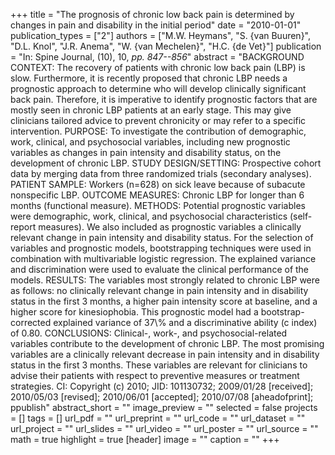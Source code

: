 +++
title = "The prognosis of chronic low back pain is determined by changes in pain and disability in the initial period"
date = "2010-01-01"
publication_types = ["2"]
authors = ["M.W. Heymans", "S. {van Buuren}", "D.L. Knol", "J.R. Anema", "W. {van Mechelen}", "H.C. {de Vet}"]
publication = "In: Spine Journal, (10), 10, _pp. 847--856_"
abstract = "BACKGROUND CONTEXT: The recovery of patients with chronic low back pain (LBP) is slow. Furthermore, it is recently proposed that chronic LBP needs a prognostic approach to determine who will develop clinically significant back pain. Therefore, it is imperative to identify prognostic factors that are mostly seen in chronic LBP patients at an early stage. This may give clinicians tailored advice to prevent chronicity or may refer to a specific intervention. PURPOSE: To investigate the contribution of demographic, work, clinical, and psychosocial variables, including new prognostic variables as changes in pain intensity and disability status, on the development of chronic LBP. STUDY DESIGN/SETTING: Prospective cohort data by merging data from three randomized trials (secondary analyses). PATIENT SAMPLE: Workers (n=628) on sick leave because of subacute nonspecific LBP. OUTCOME MEASURES: Chronic LBP for longer than 6 months (functional measure). METHODS: Potential prognostic variables were demographic, work, clinical, and psychosocial characteristics (self-report measures). We also included as prognostic variables a clinically relevant change in pain intensity and disability status. For the selection of variables and prognostic models, bootstrapping techniques were used in combination with multivariable logistic regression. The explained variance and discrimination were used to evaluate the clinical performance of the models. RESULTS: The variables most strongly related to chronic LBP were as follows: no clinically relevant change in pain intensity and in disability status in the first 3 months, a higher pain intensity score at baseline, and a higher score for kinesiophobia. This prognostic model had a bootstrap-corrected explained variance of 37\\% and a discriminative ability (c index) of 0.80. CONCLUSIONS: Clinical-, work-, and psychosocial-related variables contribute to the development of chronic LBP. The most promising variables are a clinically relevant decrease in pain intensity and in disability status in the first 3 months. These variables are relevant for clinicians to advise their patients with respect to preventive measures or treatment strategies. CI: Copyright (c) 2010; JID: 101130732; 2009/01/28 [received]; 2010/05/03 [revised]; 2010/06/01 [accepted]; 2010/07/08 [aheadofprint]; ppublish"
abstract_short = ""
image_preview = ""
selected = false
projects = []
tags = []
url_pdf = ""
url_preprint = ""
url_code = ""
url_dataset = ""
url_project = ""
url_slides = ""
url_video = ""
url_poster = ""
url_source = ""
math = true
highlight = true
[header]
image = ""
caption = ""
+++
